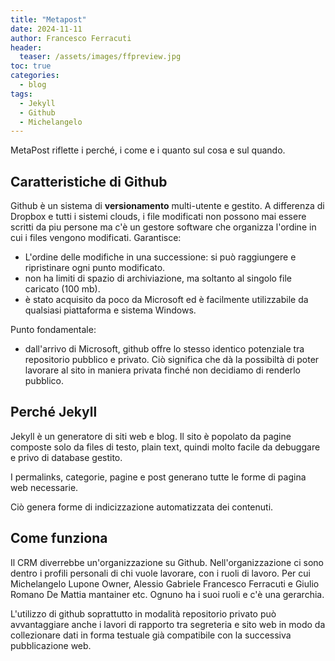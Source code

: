 ```yaml
---
title: "Metapost"
date: 2024-11-11
author: Francesco Ferracuti
header:
  teaser: /assets/images/ffpreview.jpg
toc: true
categories:
  - blog
tags:
  - Jekyll
  - Github
  - Michelangelo
---
```


MetaPost riflette i perché, i come e i quanto sul cosa e sul quando.

## Caratteristiche di Github

Github è un sistema di **versionamento** multi-utente e gestito. A differenza di Dropbox e tutti i sistemi clouds, i file modificati non possono mai essere scritti da piu persone ma c'è un gestore software che organizza l'ordine in cui i files vengono modificati. Garantisce:

 - L'ordine delle modifiche in una successione: si può raggiungere e ripristinare ogni punto modificato.
 - non ha limiti di spazio di archiviazione, ma soltanto al singolo file caricato (100 mb).
 - è stato acquisito da poco da Microsoft ed è facilmente utilizzabile da qualsiasi piattaforma e sistema Windows.

Punto fondamentale:

 - dall'arrivo di Microsoft, github offre lo stesso identico potenziale tra repositorio pubblico e privato. Ciò significa che dà la possibiltà di poter lavorare al sito in maniera privata finché non decidiamo di renderlo pubblico.

## Perché Jekyll

Jekyll è un generatore di siti web e blog. Il sito è popolato da pagine composte solo da files di testo, plain text, quindi molto facile da debuggare e privo di database gestito.

I permalinks, categorie, pagine e post generano tutte le forme di pagina web necessarie.

Ciò genera forme di indicizzazione automatizzata dei contenuti.

## Come funziona

Il CRM diverrebbe un'organizzazione su Github. Nell'organizzazione ci sono dentro i profili personali di chi vuole lavorare, con i ruoli di lavoro. Per cui Michelangelo Lupone Owner, Alessio Gabriele Francesco Ferracuti e Giulio Romano De Mattia mantainer etc. Ognuno ha i suoi ruoli e c'è una gerarchia.

L'utilizzo di github soprattutto in modalità repositorio privato può avvantaggiare anche i lavori di rapporto tra segreteria e sito web in modo da collezionare dati in forma testuale già compatibile con la successiva pubblicazione web.